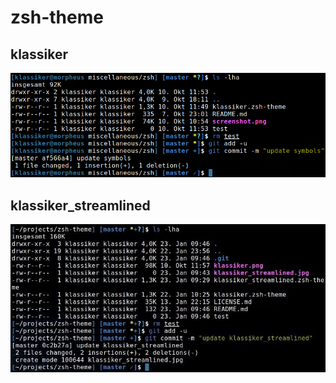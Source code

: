 # zsh-theme

## klassiker
![klassiker](klassiker.png)

## klassiker_streamlined
![klassiker_streamlined](klassiker_streamlined.jpg)
